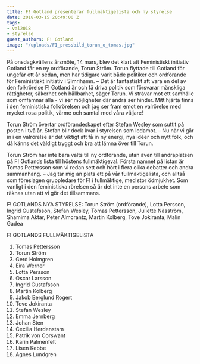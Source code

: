 ```yaml
---
title: F! Gotland presenterar fullmäktigelista och ny styrelse
date: 2018-03-15 20:49:00 Z
tags:
- val2018
- styrelse
guest_authors: F! Gotland
image: "/uploads/FI_pressbild_torun_o_tomas.jpg"
---
```


På onsdagkvällens årsmöte, 14 mars, blev det klart att Feministiskt initiativ Gotland får en ny ordförande, Torun Ström. Torun flyttade till Gotland för ungefär ett år sedan, men har tidigare varit både politiker och ordförande för Feministiskt initiativ i Simrihamn.
– Det är fantastiskt att vara en del av den folkrörelse F! Gotland är och få driva politik som försvarar mänskliga rättigheter, säkerhet och hållbarhet, säger Torun. Vi strävar mot ett samhälle som omfamnar alla - vi ser möjligheter där andra ser hinder. Mitt hjärta finns i den feministiska folkrörelsen och jag ser fram emot en valrörelse med mycket rosa politik, värme och samtal med våra väljare!

Torun Ström övertar ordförandeskapet efter Stefan Wesley som suttit på posten i två år. Stefan blir dock kvar i styrelsen som ledamot.
– Nu när vi går in i en valrörelse är det viktigt att få in ny energi, nya idéer och nytt folk, och då känns det väldigt tryggt och bra att lämna över till Torun.

Torun Ström har inte bara valts till ny ordförande, utan även till andraplatsen på F! Gotlands lista till höstens fullmäktigeval. Första namnet på listan är Tomas Pettersson som vi redan sett och hört i flera olika debatter och andra sammanhang.
– Jag tar mig an plats ett på vår fullmäktigelista, och alltså som föreslagen gruppledare för F! i fullmäktige, med stor ödmjukhet. Som vanligt i den feministiska rörelsen så är det inte en persons arbete som räknas utan att vi gör det tillsammans.

F! GOTLANDS NYA STYRELSE:
Torun Ström (ordförande), Lotta Persson, Ingrid Gustafsson, Stefan Wesley, Tomas Pettersson, Juliette Näsström, Shamima Aktar, Peter Almcrantz, Martin Kolberg, Tove Jokiranta, Malin Gadea

F! GOTLANDS FULLMÄKTIGELISTA
1. Tomas Pettersson 
2. Torun Ström 
3. Gerd Holmgren 
4. Eira Werner 
5. Lotta Persson 
6. Oscar Larsson 
7. Ingrid Gustafsson 
8. Martin Kolberg 
9. Jakob Berglund Rogert 
10. Tove Jokiranta 
11. Stefan Wesley 
12. Emma Jernberg 
13. Johan Sten 
14. Cecilia Herdenstam 
15. Patrik von Corswant 
16. Karin Palmenfelt 
17. Lisen Kebbe 
18. Agnes Lundgren